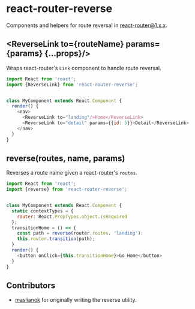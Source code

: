 react-router-reverse
====================

Components and helpers for route reversal in react-router@1.x.x.

## <ReverseLink to={routeName} params={params} {...props}/>

Wraps react-router's ```Link``` component to handle route reversal.

```js
import React from 'react';
import {ReverseLink} from 'react-router-reverse';


class MyComponent extends React.Component {
  render() {
    <nav>
      <ReverseLink to="landing"/>Home</ReverseLink>
      <ReverseLink to="detail" params={{id: 5}}>Detail</ReverseLink>
    </nav>
  }
}
```

## reverse(routes, name, params)

Reverses a route name given a react-router's ```routes```.

```js
import React from 'react';
import {reverse} from 'react-router-reverse';


class MyComponent extends React.Component {
  static contextTypes = {
    router: React.PropTypes.object.isRequired
  };
  transitionHome = () => {
    const path = reverse(router.routes, 'landing');
    this.router.transition(path);
  }
  render() {
    <button onClick={this.transitionHome}>Go Home</button>
  }
}
```

## Contributors

- [maslianok](https://github.com/maslianok) for originally writing the reverse
  utility.
